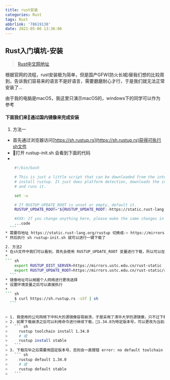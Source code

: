 ```yaml
---
title: rust安装
categories: Rust
tags: Rust
abbrlink: '78619138'
date: 2021-05-06 13:36:06
---
```

## Rust入门填坑-安装
> [Rust中文网地址](https://rustlang-cn.org)

根据官网的流程，rust安装极为简单，但是国产GFW(防火长城)替我们想的比较周到，告诉我们容易来的语言不是好语言，需要磨磨耐心才行，于是我们就无法正常安装了...

由于我的电脑是macOS，我这里只演示macOS的，windows下的同学可以作为参考

#### 下面我们来通过国内镜像来完成安装
1. 方法一
  * 首先通过浏览器访问[https://sh.rustup.rs](https://sh.rustup.rs)获得可执行sh文件
  * 打开 rustup-init.sh 会看到下面的代码
  * 
  ``` sh
      #!/bin/bash

      # This is just a little script that can be downloaded from the internet to
      # install rustup. It just does platform detection, downloads the installer
      # and runs it.

      set -u

      # If RUSTUP_UPDATE_ROOT is unset or empty, default it.
      RUSTUP_UPDATE_ROOT="${RUSTUP_UPDATE_ROOT:-https://static.rust-lang.org/rustup}"

      #XXX: If you change anything here, please make the same changes in setup_mode.rs
      ...code
    ```
  * 需要将地址 https://static.rust-lang.org/rustup 切换成-> https://mirrors.ustc.edu.cn/rust-static/rustup (中科大源) 或者 https://mirrors.tuna.tsinghua.edu.cn/rustup (清华大学源)
  * 然后执行 sh rustup-init.sh 就可以进行一键下载了

2. 方法2
  * 在sh文件中我们可以看到，首先会使用 RUSTUP_UPDATE_ROOT 变量进行下载，所以可以在终端中设置下载源
  * 
  ``` sh
      export RUSTUP_DIST_SERVER=https://mirrors.ustc.edu.cn/rust-static
      export RUSTUP_UPDATE_ROOT=https://mirrors.ustc.edu.cn/rust-static/rustup
    ```
  * 镜像地址可以根据个人网络进行更改选择
  * 设置环境变量之后可以直接执行
  * 
  ``` sh
      $ curl https://sh.rustup.rs -sSf | sh
    ```


> 1. 我使用的公司网络下中科大的源镜像容易崩溃，于是采用了清华大学的源镜像，只不过下载速度依旧感人。。。不到200M的文件，下载了四个小时
> 2. 如果下载崩溃之后可以利用命令进行继续下载，1.34.0为特定版本号，可以更改为当前最新版本号
>   ``` sh
>     rustup toolchain install 1.34.0
>     # 或
>     rustup install stable
>   ```
> 3. 下载完毕之后需要用固定版本号，否则会一直报错 error: no default toolchain configured
>   ``` sh
>     rustup default 1.34.0
>     # 或
>     rustup default stable
>   ```
